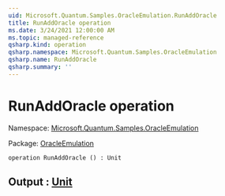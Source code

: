 ```yaml
---
uid: Microsoft.Quantum.Samples.OracleEmulation.RunAddOracle
title: RunAddOracle operation
ms.date: 3/24/2021 12:00:00 AM
ms.topic: managed-reference
qsharp.kind: operation
qsharp.namespace: Microsoft.Quantum.Samples.OracleEmulation
qsharp.name: RunAddOracle
qsharp.summary: ''
---
```


# RunAddOracle operation

Namespace: [Microsoft.Quantum.Samples.OracleEmulation](xref:Microsoft.Quantum.Samples.OracleEmulation)

Package: [OracleEmulation](https://nuget.org/packages/OracleEmulation)




```qsharp
operation RunAddOracle () : Unit
```


## Output : [Unit](xref:microsoft.quantum.lang-ref.unit)

